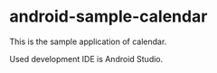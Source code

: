 # android-sample-calendar

This is the sample application of calendar.

Used development IDE is Android Studio.


